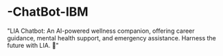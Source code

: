 # -ChatBot-IBM
"LIA Chatbot: An AI-powered wellness companion, offering career guidance, mental health support, and emergency assistance. Harness the future with LIA. 🤖"
